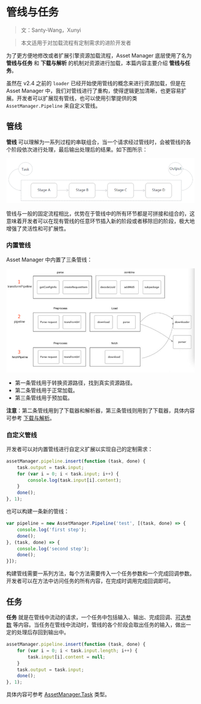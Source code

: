 # 管线与任务

> 文：Santy-Wang，Xunyi

> 本文适用于对加载流程有定制需求的进阶开发者

为了更方便地修改或者扩展引擎资源加载流程，Asset Manager 底层使用了名为 **管线与任务** 和 **下载与解析** 的机制对资源进行加载，本篇内容主要介绍 **管线与任务**。

虽然在 v2.4 之前的 `loader` 已经开始使用管线的概念来进行资源加载，但是在 Asset Manager 中，我们对管线进行了重构，使得逻辑更加清晰，也更容易扩展。开发者可以扩展现有管线，也可以使用引擎提供的类 `AssetManager.Pipeline` 来自定义管线。

## 管线

**管线** 可以理解为一系列过程的串联组合，当一个请求经过管线时，会被管线的各个阶段依次进行处理，最后输出处理后的结果。如下图所示：

![pipeline](pipeline-task/pipeline.png)

管线与一般的固定流程相比，优势在于管线中的所有环节都是可拼接和组合的，这意味着开发者可以在现有管线的任意环节插入新的阶段或者移除旧的阶段，极大地增强了灵活性和可扩展性。

### 内置管线

Asset Manager 中内置了三条管线：

![builtin-pipeline](pipeline-task/builtin-pipeline.jpg)

- 第一条管线用于转换资源路径，找到真实资源路径。
- 第二条管线用于正常加载。
- 第三条管线用于预加载。

**注意**：第二条管线用到了下载器和解析器，第三条管线则用到了下载器，具体内容可参考 [下载与解析](downloader-parser.md)。

### 自定义管线

开发者可以对内置管线进行自定义扩展以实现自己的定制需求：

```typescript
assetManager.pipeline.insert(function (task, done) {
    task.output = task.input; 
    for (var i = 0; i < task.input; i++) {
        console.log(task.input[i].content);
    }
    done();
}, 1);
```

也可以构建一条新的管线：

```typescript
var pipeline = new AssetManager.Pipeline('test', [(task, done) => {
    console.log('first step');
    done();
}, (task, done) => {
    console.log('second step');
    done();
}]);
```

构建管线需要一系列方法，每个方法需要传入一个任务参数和一个完成回调参数。开发者可以在方法中访问任务的所有内容，在完成时调用完成回调即可。

## 任务

**任务** 就是在管线中流动的请求，一个任务中包括输入、输出、完成回调、[可选参数](options.md) 等内容。当任务在管线中流动时，管线的各个阶段会取出任务的输入，做出一定的处理后存回到输出中。

```typescript
assetManager.pipeline.insert(function (task, done) {
    for (var i = 0; i < task.input.length; i++) {
        task.input[i].content = null;
    }
    task.output = task.input;
    done();
}, 1);
```

具体内容可参考 [AssetManager.Task](../../../api/zh/classes/Task.html) 类型。
